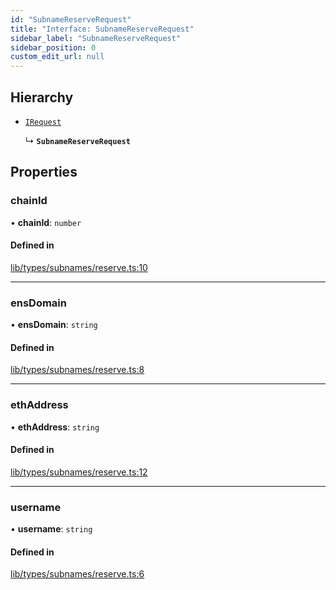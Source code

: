 ```yaml
---
id: "SubnameReserveRequest"
title: "Interface: SubnameReserveRequest"
sidebar_label: "SubnameReserveRequest"
sidebar_position: 0
custom_edit_url: null
---
```


## Hierarchy

- [`IRequest`](IRequest.md)

  ↳ **`SubnameReserveRequest`**

## Properties

### chainId

• **chainId**: `number`

#### Defined in

[lib/types/subnames/reserve.ts:10](https://github.com/JustaName-id/JustaName-sdk/blob/d3b91b5/packages/@justaname.id/sdk/src/lib/types/subnames/reserve.ts#L10)

___

### ensDomain

• **ensDomain**: `string`

#### Defined in

[lib/types/subnames/reserve.ts:8](https://github.com/JustaName-id/JustaName-sdk/blob/d3b91b5/packages/@justaname.id/sdk/src/lib/types/subnames/reserve.ts#L8)

___

### ethAddress

• **ethAddress**: `string`

#### Defined in

[lib/types/subnames/reserve.ts:12](https://github.com/JustaName-id/JustaName-sdk/blob/d3b91b5/packages/@justaname.id/sdk/src/lib/types/subnames/reserve.ts#L12)

___

### username

• **username**: `string`

#### Defined in

[lib/types/subnames/reserve.ts:6](https://github.com/JustaName-id/JustaName-sdk/blob/d3b91b5/packages/@justaname.id/sdk/src/lib/types/subnames/reserve.ts#L6)
